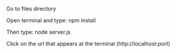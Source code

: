 Go to files directory

Open terminal and type: npm install

Then type: node server.js

Click on the url that appears at the terminal (http://localhost:port)